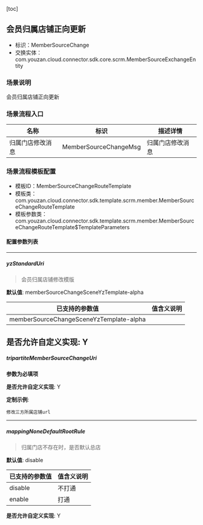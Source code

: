 [toc]

## 会员归属店铺正向更新
- 标识：MemberSourceChange
- 交换实体：com.youzan.cloud.connector.sdk.core.scrm.MemberSourceExchangeEntity
### 场景说明
会员归属店铺正向更新
### 场景流程入口

名称 | 标识 | 描述详情
---|---|---
归属门店修改消息 | MemberSourceChangeMsg | 归属门店修改消息

### 场景流程模板配置
- 模板ID：MemberSourceChangeRouteTemplate
- 模板类：com.youzan.cloud.connector.sdk.template.scrm.member.MemberSourceChangeRouteTemplate
- 模板参数类：com.youzan.cloud.connector.sdk.template.scrm.member.MemberSourceChangeRouteTemplate$TemplateParameters

#### 配置参数列表

---
##### yzStandardUri
> 会员归属店铺修改模版

**默认值**: memberSourceChangeSceneYzTemplate-alpha

已支持的参数值 | 值含义说明
---|---
memberSourceChangeSceneYzTemplate-alpha | 

**是否允许自定义实现**: Y
---
##### tripartiteMemberSourceChangeUri
> 

**参数为必填项**


**是否允许自定义实现**: Y

**定制示例**:
```
修改三方所属店铺url
```
---
##### mappingNoneDefaultRootRule
> 归属门店不存在时，是否默认总店

**默认值**: disable

已支持的参数值 | 值含义说明
---|---
disable | 不打通
enable | 打通

**是否允许自定义实现**: Y

